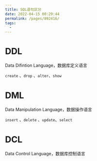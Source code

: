 ```yaml
---
title: SQL语句区分
date: 2022-04-15 00:29:44
permalink: /pages/892416/
tags:
  - 
---
```

# DDL

Data Difintion Language，数据库定义语言

`create` 、`drop` 、`alter`、`show`

# DML

Data Manipulation Language，数据操作语言

`insert` 、`delete` 、`update`、`select`

# DCL

Data Control Language，数据库控制语言